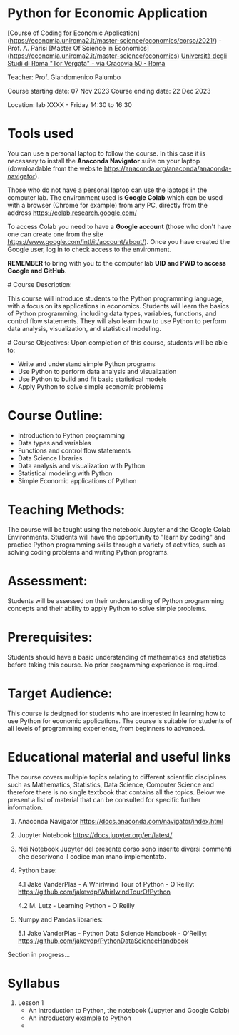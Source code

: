 # Python for Economic Application
[Course of Coding for Economic Application] (https://economia.uniroma2.it/master-science/economics/corso/2021/) - Prof. A. Parisi
[Master Of Science in Economics] (https://economia.uniroma2.it/master-science/economics)
[Università degli Studi di Roma "Tor Vergata" - via Cracovia 50 - Roma ](http://web.uniroma2.it/en)

Teacher: Prof. Giandomenico Palumbo

Course starting date: 07 Nov 2023
Course ending date: 22 Dec 2023

Location: lab XXXX - Friday 14:30 to 16:30

# Tools used
You can use a personal laptop to follow the course.
In this case it is necessary to install the **Anaconda Navigator** suite on your laptop (downloadable from the website https://anaconda.org/anaconda/anaconda-navigator). 

Those who do not have a personal laptop can use the laptops in the computer lab. The environment used is **Google Colab** which can be used with a browser (Chrome for example) from any PC, directly from the address https://colab.research.google.com/

To access Colab you need to have a **Google account** (those who don't have one can create one from the site https://www.google.com/intl/it/account/about/). Once you have created the Google user, log in to check access to the environment.

**REMEMBER** to bring with you to the computer lab **UID and PWD to access Google and GitHub**.

# Course Description:

This course will introduce students to the Python programming language, with a focus on its applications in economics. Students will learn the basics of Python programming, including data types, variables, functions, and control flow statements. They will also learn how to use Python to perform data analysis, visualization, and statistical modeling.

# Course Objectives:
Upon completion of this course, students will be able to:

- Write and understand simple Python programs
- Use Python to perform data analysis and visualization
- Use Python to build and fit basic statistical models
- Apply Python to solve simple economic problems

# Course Outline:
- Introduction to Python programming
- Data types and variables
- Functions and control flow statements
- Data Science libraries
- Data analysis and visualization with Python
- Statistical modeling with Python
- Simple Economic applications of Python

# Teaching Methods:
The course will be taught using the notebook Jupyter and the Google Colab Environments. Students will have the opportunity to "learn by coding" and practice Python programming skills through a variety of activities, such as solving coding problems and writing Python programs.

# Assessment:
Students will be assessed on their understanding of Python programming concepts and their ability to apply Python to solve simple problems.

# Prerequisites:
Students should have a basic understanding of mathematics and statistics before taking this course. No prior programming experience is required.

# Target Audience:
This course is designed for students who are interested in learning how to use Python for economic applications. The course is suitable for students of all levels of programming experience, from beginners to advanced.
   
# Educational material and useful links
The course covers multiple topics relating to different scientific disciplines such as Mathematics, Statistics, Data Science, Computer Science and therefore there is no single textbook that contains all the topics.
Below we present a list of material that can be consulted for specific further information.

1. Anaconda Navigator
https://docs.anaconda.com/navigator/index.html
2. Jupyter Notebook
https://docs.jupyter.org/en/latest/
3. Nei Notebook Jupyter del presente corso sono inserite diversi commenti che descrivono il codice man mano implementato.
4. Python base:

    4.1 Jake VanderPlas - A Whirlwind Tour of Python - O'Reilly: https://github.com/jakevdp/WhirlwindTourOfPython

    4.2 M. Lutz - Learning Python - O'Reilly 

5.  Numpy and Pandas libraries:

    5.1 Jake VanderPlas - Python Data Science Handbook - O'Reilly: https://github.com/jakevdp/PythonDataScienceHandbook

Section in progress...

# Syllabus

1. Lesson 1
    - An introduction to Python, the notebook (Jupyter and Google Colab)
    - An introductory example to Python
    - 